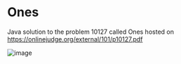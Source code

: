 # Ones
Java solution to the problem 10127 called Ones hosted on https://onlinejudge.org/external/101/p10127.pdf

![image](https://github.com/JuanPabloSuarezA/JavaPrograms/assets/53151441/acade60b-9717-4a35-b45a-d53e2d3586ad)
